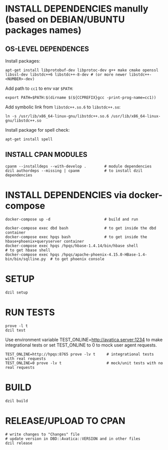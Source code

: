 # INSTALL DEPENDENCIES manully (based on DEBIAN/UBUNTU packages names)

## OS-LEVEL DEPENDENCES

Install packages:

    apt-get install libprotobuf-dev libprotoc-dev g++ make cmake openssl libssl-dev libstdc++6 libstdc++-8-dev # (or more newer libstdc++-<NUMBER>-dev)

Add path to `cc1` to env var `$PATH`:

    export PATH=$PATH:$(dirname $(${CCPREFIX}gcc -print-prog-name=cc1))

Add symbolic link from `libstdc++.so.6` to `libstdc++.so`:

    ln -s /usr/lib/x86_64-linux-gnu/libstdc++.so.6 /usr/lib/x86_64-linux-gnu/libstdc++.so

Install package for spell check:

    apt-get install spell

## INSTALL CPAN MODULES

    cpanm --installdeps --with-develop .        # module dependencies
    dzil authordeps --missing | cpanm           # to install dzil dependencies

# INSTALL DEPENDENCIES via docker-compose

    docker-compose up -d                        # build and run

    docker-compose exec dbd bash                # to get inside the dbd container
    docker-compose exec hpqs bash               # to get inside the hbase+phoenix+queryserver container
    docker-compose exec hpqs /hpqs/hbase-1.4.14/bin/hbase shell                        # to get hbase shell
    docker-compose exec hpqs /hpqs/apache-phoenix-4.15.0-HBase-1.4-bin/bin/sqlline.py  # to get phoenix console

# SETUP

    dzil setup

# RUN TESTS

    prove -l t
    dzil test

Use environment variable TEST_ONLINE=http://avatica.server:1234 to make integrational tests or set TEST_ONLINE to 0 to mock user agent requests.

    TEST_ONLINE=http://hpqs:8765 prove -lv t     # integrational tests with real requests
    TEST_ONLINE=0 prove -lv t                    # mock/unit tests with no real requests

# BUILD

    dzil build

# RELEASE/UPLOAD TO CPAN

    # write changes to "Changes" file
    # update version in DBD::Avatica::VERSION and in other files
    dzil release
